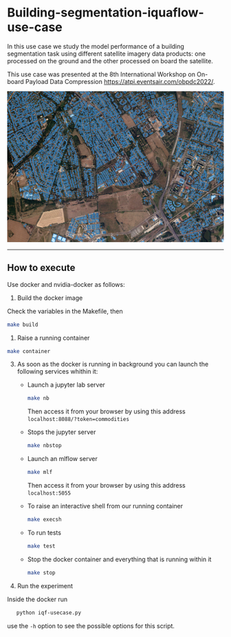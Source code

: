 # Building-segmentation-iquaflow-use-case

In this use case we study the model performance of a building segmentation task using different satellite imagery data
products: one processed on the ground and the other processed on board the satellite.

This use case was presented at the 8th International Workshop on On-board Payload Data Compression  https://atpi.eventsair.com/obpdc2022/.

![alt text](./images/prediction5.png "Example prediction")

_____________________________________________________________________________________

## How to execute

Use docker and nvidia-docker as follows:

1. Build the docker image

Check the variables in the Makefile, then

```bash
make build
```

1. Raise a running container

```bash
make container
```

3. As soon as the docker is running in background you can launch the following services whithin it:

    * Launch a jupyter lab server

        ```bash
        make nb
        ```

        Then access it from your browser by using this address `localhost:8088/?token=commodities`

    * Stops the jupyter server

        ```bash
        make nbstop
        ```

    * Launch an mlflow server

        ```bash
        make mlf
        ```
        Then access it from your browser by using this address `localhost:5055`

    * To raise an interactive shell from our running container

        ```bash
        make execsh
        ```
        
    * To run tests

        ```bash
        make test
        ```

    * Stop the docker container and everything that is running within it

        ```bash
        make stop
        ```
4. Run the experiment

Inside the docker run 
 ```bash
    python iqf-usecase.py
```
use the `-h` option to see the possible options for this script.